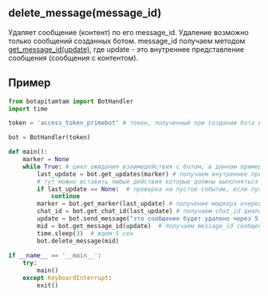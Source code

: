 ## delete_message(message_id)
Удаляет сообщение (контент) по его message_id. Удаление возможно только сообщений созданных ботом.
message_id получаем методом [get_message_id(update)](get_message_id.md), где update - это внутреннее представление сообщения (сообщения с контентом).
## Пример
```python
from botapitamtam import BotHandler
import time

token = 'access_token_primebot' # токен, полученный при создании бота в @PrimeBot

bot = BotHandler(token)

def main():
    marker = None
    while True: # цикл ожидания взаимодействия с ботом, в данном примере необходимо ввести любой текст
        last_update = bot.get_updates(marker) # получаем внутреннее представление сообщения (контента) отправленного боту (сформированного ботом)
        # тут можно вставить любые действия которые должны выполняться во время ожидания события
        if last_update == None:  # проверка на пустое событие, если пусто - возврат к началу цикла
            continue
        marker = bot.get_marker(last_update) # получение маркера очередного сообщения
        chat_id = bot.get_chat_id(last_update) # получаем chat_id диалога с ботом
        update = bot.send_message("это сообщение будет удалено через 5 сек...", chat_id)  # отправляем текстовое сообщение в чат (диалог)
        mid = bot.get_message_id(update)  # получаем messаge_id сообщения (контента)
        time.sleep(3)  # ждем 5 сек
        bot.delete_message(mid)
 
if __name__ == '__main__':
    try:
        main()
    except KeyboardInterrupt:
        exit()
``` 
